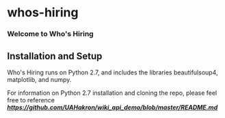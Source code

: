 # whos-hiring
### Welcome to Who's Hiring


## Installation and Setup
Who's Hiring runs on Python 2.7, and includes the libraries beautifulsoup4, matplotlib, and numpy. 

For information on Python 2.7 installation and cloning the repo, please feel free to reference ***https://github.com/UAHakron/wiki_api_demo/blob/master/README.md***

